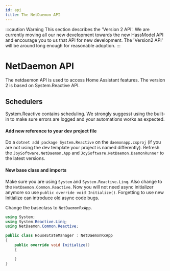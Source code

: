 ```yaml
---
id: api
title: The NetDaemon API
---
```


:::caution Warning
This section describes the 'Version 2 API'. We are currently moving all our new development towards the new HassModel API and encourage you to us that API for new development. The 'Version2 API' will be around long enough for reasonable adoption.
:::

# NetDaemon API

The netdaemon API is used to access Home Assistant features. The version 2 is based on System.Reactive API. 

## Schedulers

System.Reactive contains scheduling. We strongly suggesst using the built-in to make sure errors are logged and your automations works as expected.


#### Add new reference to your dev project file

Do a `dotnet add package System.Reactive` on the `daemonapp.csproj` (if you are not using the dev template your project is named differently).
Refresh the `JoySoftware.NetDaemon.App` and `JoySoftware.NetDaemon.DaemonRunner` to the latest versions.

#### New base class and imports

Make sure you are using `System` and `System.Reactive.Linq`. Also change to the `NetDaemon.Common.Reactive`. Now you will not need async initializer anymore so use `public override void Initialize()`. Forgetting to use new Initialize can introduce old async code bugs.

Change the baseclass to `NetDaemonRxApp`.

```csharp
using System;
using System.Reactive.Linq;
using NetDaemon.Common.Reactive;

public class HouseStateManager : NetDaemonRxApp
{
    public override void Initialize()
    {

    }
}

```
